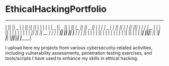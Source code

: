 # EthicalHackingPortfolio




 _______  _______  ______    _______  _______  _______  ___      ___   _______ 
|       ||       ||    _ |  |       ||       ||       ||   |    |   | |       |
|    _  ||   _   ||   | ||  |_     _||    ___||   _   ||   |    |   | |   _   |
|   |_| ||  | |  ||   |_||_   |   |  |   |___ |  | |  ||   |    |   | |  | |  |
|    ___||  |_|  ||    __  |  |   |  |    ___||  |_|  ||   |___ |   | |  |_|  |
|   |    |       ||   |  | |  |   |  |   |    |       ||       ||   | |       |
|___|    |_______||___|  |_|  |___|  |___|    |_______||_______||___| |_______|

I upload here my projects from various cybersecurity-related activities, including vulnerability assessments, penetration testing exercises, and tools/scripts I have used to enhance my skills in ethical hacking.
